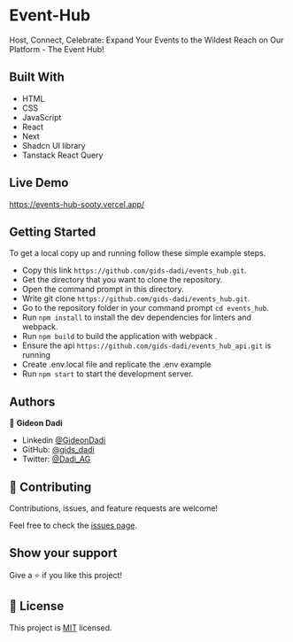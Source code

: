 # Event-Hub

Host, Connect, Celebrate: Expand Your Events to the Wildest Reach on Our Platform - The Event Hub!

## Built With

- HTML
- CSS
- JavaScript
- React
- Next
- Shadcn UI library
- Tanstack React Query

## Live Demo

https://events-hub-sooty.vercel.app/

## Getting Started

To get a local copy up and running follow these simple example steps.

- Copy this link `https://github.com/gids-dadi/events_hub.git`.
- Get the directory that you want to clone the repository.
- Open the command prompt in this directory.
- Write git clone `https://github.com/gids-dadi/events_hub.git`.
- Go to the repository folder in your command prompt `cd events_hub`.
- Run `npm install` to install the dev dependencies for linters and webpack.
- Run `npm build` to build the application with webpack .
- Ensure the api `https://github.com/gids-dadi/events_hub_api.git` is running
- Create .env.local file and replicate the .env example
- Run `npm start` to start the development server.



## Authors

👤 **Gideon Dadi**

- Linkedin [@GideonDadi](www.linkedin.com/in/gideon-akamisoko-dadi)
- GitHub: [@gids_dadi](https://github.com/gids-dadi)
- Twitter: [@Dadi_AG](https://twitter.com/Dadi_AG)

## 🤝 Contributing

Contributions, issues, and feature requests are welcome!

Feel free to check the [issues page](../../issues/).

## Show your support

Give a ⭐️ if you like this project!

## 📝 License

This project is [MIT](./MIT.md) licensed.

